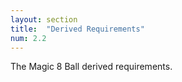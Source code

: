 ```yaml
---
layout: section
title:  "Derived Requirements"
num: 2.2
---
```

The Magic 8 Ball derived requirements.